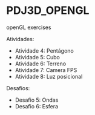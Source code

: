 # PDJ3D_OPENGL
openGL exercises 

Atividades:
- Atividade 4: Pentágono
- Atividade 5: Cubo
- Atividade 6: Terreno
- Atividade 7: Camera FPS
- Atividade 8: Luz posicional

Desafios:
- Desafio 5: Ondas
- Desafio 6: Esfera
